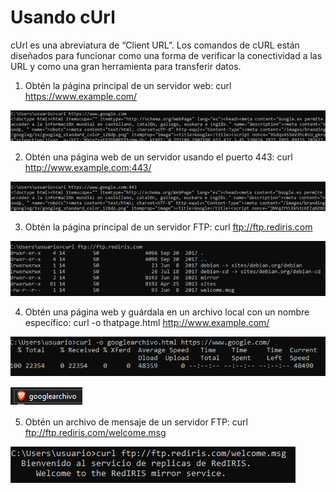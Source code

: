 # Usando cUrl

cUrl es una abreviatura de “Client URL”. Los comandos de cURL están diseñados para funcionar como una 
forma de verificar la conectividad a las URL y como una gran herramienta para transferir datos.

1. Obtén la página principal de un servidor web: curl https://www.example.com/

![](/img/intro/Screenshot_6.png)

2. Obtén una página web de un servidor usando el puerto 443: curl http://www.example.com:443/

![](/img/intro/Screenshot_7.png)

3. Obtén la página principal de un servidor FTP: curl ftp://ftp.rediris.com

![](/img/intro/Screenshot_8.png)

4. Obtén una página web y guárdala en un archivo local con un nombre específico: curl -o thatpage.html 
http://www.example.com/

![](/img/intro/Screenshot_9.png)

![](/img/intro/Screenshot_10.png)

5. Obtén un archivo de mensaje de un servidor FTP: curl ftp://ftp.rediris.com/welcome.msg

![](/img/intro/Screenshot_11.png)
